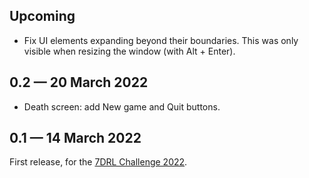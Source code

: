 ## Upcoming

* Fix UI elements expanding beyond their boundaries. This was only visible when
  resizing the window (with Alt + Enter).

## 0.2 — 20 March 2022

* Death screen: add New game and Quit buttons.

## 0.1 — 14 March 2022

First release, for the
[7DRL Challenge 2022](https://itch.io/jam/7drl-challenge-2022).
